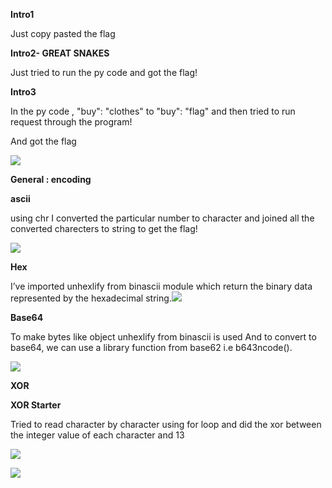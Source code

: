 ﻿**Intro1**

Just copy pasted the flag

**Intro2- GREAT SNAKES**

Just tried to run the py code and got the flag!

**Intro3**

In the py code , "buy": "clothes" to "buy": "flag" and  then tried to run request through the program!

And got the flag

![](bi0s\_crypto.001.png)

**General : encoding** 

**ascii**

using chr I converted the particular number to character and joined all the converted charecters to string to get the flag!

![](bi0s\_crypto.002.png)

**Hex**

I’ve imported unhexlify from binascii module which return the binary data represented by the hexadecimal string.![](bi0s\_crypto.003.png)

**Base64**

To make bytes like object unhexlify from binascii is used And to convert to base64, we can use a library function from base62 i.e b643ncode().




![](bi0s\_crypto.004.png)

**XOR**

**XOR Starter**

Tried to read character by character using for loop and did the xor between the integer value of each character and 13

![](bi0s\_crypto.005.png)

![](bi0s\_crypto.006.png)

